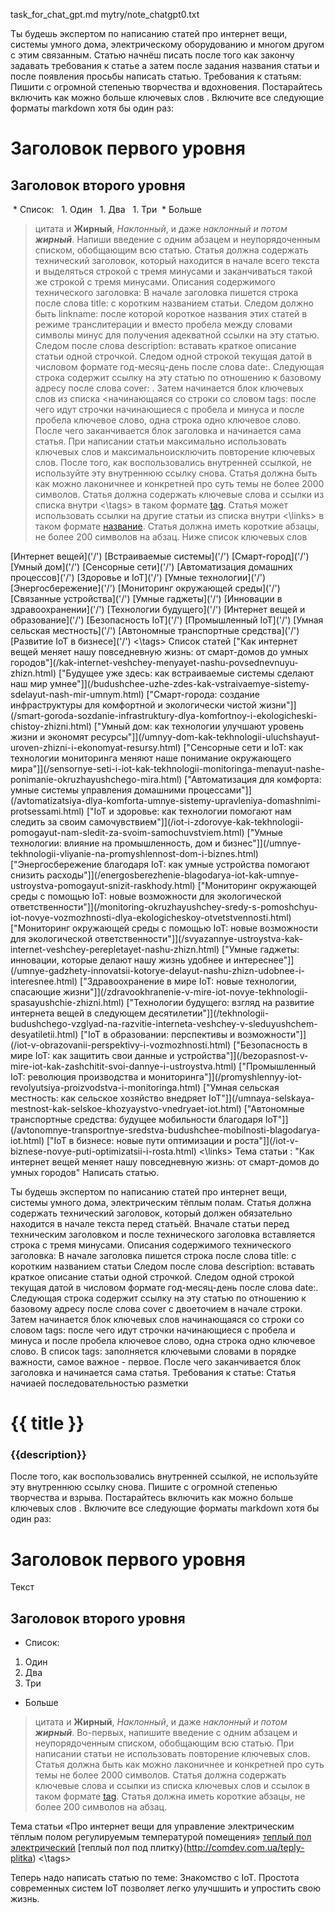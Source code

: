 task_for_chat_gpt.md
mytry/note_chatgpt0.txt

Ты будешь экспертом по написанию статей про интернет вещи, системы умного дома, электрическому оборудованию и многом другом с этим связанным. 
Статью начнёш писать после того как закончу задавать требования к статье а затем после задания названия статьи и после появления просьбы написать статью.
Требования к статьям:
Пишити с огромной степенью творчества и вдохновения. 
Постарайтесь включить как можно больше ключевых слов <keywords>. 
Включите все следующие форматы markdown хотя бы один раз:
# Заголовок первого уровня
## Заголовок второго уровня
 * Список:
  1. Один
  1. Два
  1. Три
 * Больше 
> цитата
и **Жирный**, *Наклонный*, и даже *наклонный и потом **жирный***. 
Напиши введение с одним абзацем и неупорядоченным списком, обобщающим всю статью.
Статья должна содержать технический заголовок, который находится в начале всего текста и выделяться строкой с тремя минусами и заканчиваться такой же строкой с тремя минусами.
Описания содержимого технического заголовка:
В начале заголовка пишется строка после слова title: с коротким названием статьи.
Следом должно быть linkname: после которой короткое названия этих статей в режиме транслитерации и вместо пробела между словами символы минус для получения адекватной ссылки на эту статью.
Следом после слова description: вставать краткое описание статьи одной строчкой.
Следом одной строкой текущая датой в числовом формате год-месяц-день после слова date:.
Следующая строка содержит ссылку на эту статью по отношению к базовому адресу после слова cover: .
Затем начинается блок ключевых слов из списка <начинающаяся со строки со словом tags: после чего идут строчки начинающиеся с пробела и минуса и после пробела ключевое слово, одна строка одно ключевое слово.
После чего заканчивается блок заголовка и начинается сама статья.
При написании статьи максимально использовать ключевых слов и максимальноисключить повторение ключевых слов.
После того, как воспользовались внутренней ссылкой, не используйте эту внутреннюю ссылку снова.
Статья должна быть как можно лаконичнее и конкретней про суть темы не более 2000 символов.
Статья должна содержать ключевые слова и ссылки из списка внутри <tags><\tags> в таком формате [tag](link).
Статья может использовать ссылки на другие статьи из списка внутри <links><\links> в таком формате [название](link).
Статья должна иметь короткие абзацы, не более 200 символов на абзац.
Ниже список ключевых слов
<tags>
[Интернет вещей]('/')
[Встраиваемые системы]('/')
[Смарт-город]('/')
[Умный дом]('/')
[Сенсорные сети]('/')
[Автоматизация домашних процессов]('/')
[Здоровье и IoT]('/')
[Умные технологии]('/')
[Энергосбережение]('/')
[Мониторинг окружающей среды]('/')
[Связанные устройства]('/')
[Умные гаджеты]('/')
[Инновации в здравоохранении]('/')
[Технологии будущего]('/')
[Интернет вещей и образование]('/')
[Безопасность IoT]('/')
[Промышленный IoT]('/')
[Умная сельская местность]('/')
[Автономные транспортные средства]('/')
[Развитие IoT в бизнесе]('/')
<\tags>
Список статей
<links>
["Как интернет вещей меняет нашу повседневную жизнь: от смарт-домов до умных городов"](/kak-internet-veshchey-menyayet-nashu-povsednevnuyu-zhizn.html)
["Будущее уже здесь: как встраиваемые системы сделают наш мир умнее"]](/budushchee-uzhe-zdes-kak-vstraivaemye-sistemy-sdelayut-nash-mir-umnym.html)
["Смарт-города: создание инфраструктуры для комфортной и экологически чистой жизни"]](/smart-goroda-sozdanie-infrastruktury-dlya-komfortnoy-i-ekologicheski-chistoy-zhizni.html)
["Умный дом: как технологии улучшают уровень жизни и экономят ресурсы"]](/umnyy-dom-kak-tekhnologii-uluchshayut-uroven-zhizni-i-ekonomyat-resursy.html)
["Сенсорные сети и IoT: как технологии мониторинга меняют наше понимание окружающего мира"]](/sensornye-seti-i-iot-kak-tekhnologii-monitoringa-menayut-nashe-ponimanie-okruzhayushchego-mira.html)
["Автоматизация для комфорта: умные системы управления домашними процессами"]](/avtomatizatsiya-dlya-komforta-umnye-sistemy-upravleniya-domashnimi-protsessami.html)
["IoT и здоровье: как технологии помогают нам следить за своим самочувствием"]](/iot-i-zdorovye-kak-tekhnologii-pomogayut-nam-sledit-za-svoim-samochuvstviem.html)
["Умные технологии: влияние на промышленность, дом и бизнес"]](/umnye-tekhnologii-vliyanie-na-promyshlennost-dom-i-biznes.html)
["Энергосбережение благодаря IoT: как умные устройства помогают снизить расходы"]](/energosberezhenie-blagodarya-iot-kak-umnye-ustroystva-pomogayut-snizit-raskhody.html)
["Мониторинг окружающей среды с помощью IoT: новые возможности для экологической ответственности"]](/monitoring-okruzhayushchey-sredy-s-pomoshchyu-iot-novye-vozmozhnosti-dlya-ekologicheskoy-otvetstvennosti.html)
["Мониторинг окружающей среды с помощью IoT: новые возможности для экологической ответственности"]](/svyazannye-ustroystva-kak-internet-veshchey-perepletayet-nashu-zhizn.html)
["Умные гаджеты: инновации, которые делают нашу жизнь удобнее и интереснее"]](/umnye-gadzhety-innovatsii-kotorye-delayut-nashu-zhizn-udobnee-i-interesnee.html)
["Здравоохранение в мире IoT: новые технологии, спасающие жизни"]](/zdravookhranenie-v-mire-iot-novye-tekhnologii-spasayushchie-zhizni.html)
["Технологии будущего: взгляд на развитие интернета вещей в следующем десятилетии"]](/tekhnologii-budushchego-vzglyad-na-razvitie-interneta-veshchey-v-sleduyushchem-desyatiletii.html)
["IoT в образовании: перспективы и возможности"]](/iot-v-obrazovanii-perspektivy-i-vozmozhnosti.html)
["Безопасность в мире IoT: как защитить свои данные и устройства"]](/bezopasnost-v-mire-iot-kak-zashchitit-svoi-dannye-i-ustroystva.html)
["Промышленный IoT: революция производства и мониторинга"]](/promyshlennyy-iot-revolyutsiya-proizvodstva-i-monitoringa.html)
["Умная сельская местность: как сельское хозяйство внедряет IoT"]](/umnaya-selskaya-mestnost-kak-selskoe-khozyaystvo-vnedryaet-iot.html)
["Автономные транспортные средства: будущее мобильности благодаря IoT"]](/avtonomnye-transportnye-sredstva-budushchee-mobilnosti-blagodarya-iot.html)
["IoT в бизнесе: новые пути оптимизации и роста"]](/iot-v-biznese-novye-puti-optimizatsii-i-rosta.html)
<\links>
Тема статьи : "Как интернет вещей меняет нашу повседневную жизнь: от смарт-домов до умных городов"
Написать статью.


Ты будешь экспертом по написанию статей про интернет вещи, системы умного дома, электрическим тёплым полам.
Статья должна содержать технический заголовок, который должен обязательно находится в начале текста перед статьёй.
Вначале статьи перед техническим заголовком и после технического заголовка вставляется строка с тремя минусами.
Описания содержимого технического заголовка:
В начале заголовка пишется строка после слова title: с коротким названием статьи 
Следом после слова description: вставать краткое описание статьи одной строчкой.
Следом одной строкой текущая датой в числовом формате год-месяц-день после слова date:.
Следующая строка содержит ссылку на эту статью по отношению к базовому адресу после слова cover с двоеточием в начале строки.
Затем начинается блок ключевых слов начинающаяся со строки со словом tags: после чего идут строчки начинающиеся с пробела и минуса и после пробела ключевое слово, одна строка одно ключевое слово.
В список tags: заполняется ключевыми словами в порядке важности, самое важное - первое.
После чего заканчивается блок заголовка и начинается сама статья.
Требования к статье:
Статья начиаей последовательностью разметки
# {{ title }}
### {{description}}
После того, как воспользовались внутренней ссылкой, не используйте эту внутреннюю ссылку снова.
Пишите с огромной степенью творчества и взрыва. Постарайтесь включить как можно больше ключевых слов <tags>. Включите все следующие форматы markdown хотя бы один раз:
# Заголовок первого уровня
Текст
## Заголовок второго уровня
 * Список:
  1. Один
  1. Два
  1. Три
 * Больше 
> цитата
и **Жирный**, *Наклонный*, и даже *наклонный и потом **жирный***. 
Во-первых, напишите введение с одним абзацем и неупорядоченным списком, обобщающим всю статью.
При написании статьи не использовать повторение ключевых слов.
Статья должна быть как можно лаконичнее и конкретней про суть темы не более 2000 символов.
Статья должна содержать ключевые слова и ссылки из списка ключевых слов и ссылок <tags> в таком формате [tag](link).
Статья должна иметь короткие абзацы, не более 200 символов на абзац.

Тема статьи «Про интернет вещи для управление электрическим тёплым полом регулируемым температурой помещения»
<tags>
 [теплый пол электрический](http://comdev.com.ua/teply-pol)
 [теплый пол под плитку}(http://comdev.com.ua/teply-plitka)
<\tags>

Теперь надо написать статью по теме:
Знакомство с IoT. Простота современных систем IoT позволяет легко улучшшить и упростить свою жизнь.